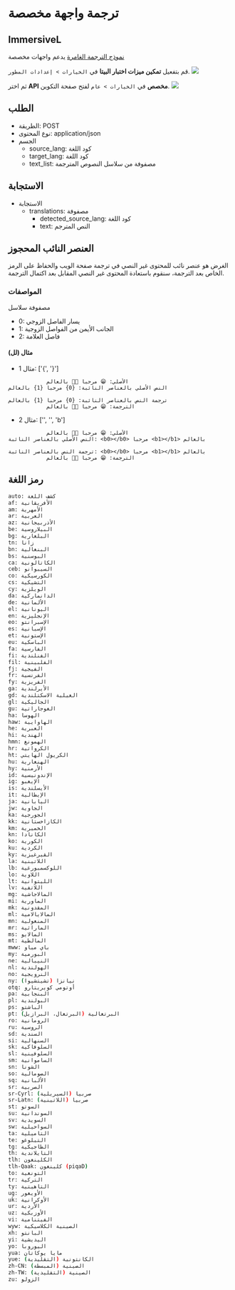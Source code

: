 # ترجمة واجهة مخصصة

## ImmersiveL

[نموذج الترجمة الغامرة](https://github.com/immersive-translate/ImmersiveL) يدعم واجهات مخصصة

قم بتفعيل **تمكين ميزات اختبار البيتا** في `الخيارات > إعدادات المطور`.
![](https://s.immersivetranslate.com/assets/turn_on_beta_en.jpeg)

ثم اختر **API مخصص** في `الخيارات > عام` لفتح صفحة التكوين.
![](https://s.immersivetranslate.com/assets/select_custon_api_en.jpeg)

## الطلب

- الطريقة: POST
- نوع المحتوى: application/json
- الجسم
  - source_lang: كود اللغة
  - target_lang: كود اللغة
  - text_list: مصفوفة من سلاسل النصوص المترجمة

## الاستجابة

- الاستجابة
  - translations: مصفوفة
    - detected_source_lang: كود اللغة
    - text: النص المترجم

## العنصر النائب المحجوز

الغرض هو عنصر نائب للمحتوى غير النصي في ترجمة صفحة الويب والحفاظ على الرمز الخاص بعد الترجمة، سنقوم باستعادة المحتوى غير النصي المقابل بعد اكتمال الترجمة.

### المواصفات

مصفوفة سلاسل

- 0: يسار الفاصل الزوجي
- 1: الجانب الأيمن من الفواصل الزوجية
- 2: فاصل العلامة

#### (لل) مثال

- مثال 1: ['{', '}']

```
            الأصلي: 😁 مرحبا 👏🏻 بالعالم
النص الأصلي بالعناصر النائبة: {0} مرحبا {1} بالعالم

ترجمة النص بالعناصر النائبة: {0} مرحبا {1} بالعالم
            الترجمة: 😁 مرحبا 👏🏻 بالعالم
```

- مثال 2: ['', '', 'b']

```
            الأصلي: 😁 مرحبا 👏🏻 بالعالم
النص الأصلي بالعناصر النائبة: <b0></b0> مرحبا <b1></b1> بالعالم

ترجمة النص بالعناصر النائبة: <b0></b0> مرحبا <b1></b1> بالعالم
            الترجمة: 😁 مرحبا 👏🏻 بالعالم
```

## رمز اللغة

```bash
auto: كشف اللغة
af: الأفريقانية
am: الأمهرية
ar: العربية
az: الأذربيجانية
be: البيلاروسية
bg: البلغارية
tn: زانا
bn: البنغالية
bs: البوسنية
ca: الكاتالونية
ceb: السيبوانو
co: الكورسيكية
cs: التشيكية
cy: الويلزية
da: الدانماركية
de: الألمانية
el: اليونانية
en: الإنجليزية
eo: الإسبرانتو
es: الإسبانية
et: الإستونية
eu: الباسكية
fa: الفارسية
fi: الفنلندية
fil: الفلبينية
fj: الفيجية
fr: الفرنسية
fy: الفريزية
ga: الأيرلندية
gd: الغيلية الاسكتلندية
gl: الجاليكية
gu: الغوجاراتية
ha: الهوسا
haw: الهاوايية
he: العبرية
hi: الهندية
hmn: الهمونغ
hr: الكرواتية
ht: الكريول الهايتي
hu: الهنغارية
hy: الأرمنية
id: الإندونيسية
ig: الإيغبو
is: الأيسلندية
it: الإيطالية
ja: اليابانية
jw: الجاوية
ka: الجورجية
kk: الكازاخستانية
km: الخميرية
kn: الكانادا
ko: الكورية
ku: الكردية
ky: القيرغيزية
la: اللاتينية
lb: اللوكسمبورغية
lo: اللاوية
lt: الليتوانية
lv: اللاتفية
mg: المالاجاشية
mi: الماورية
mk: المقدونية
ml: المالايالامية
mn: المنغولية
mr: الماراثية
ms: المالايو
mt: المالطية
mww: باي مياو
my: البورمية
ne: النيبالية
nl: الهولندية
no: النرويجية
ny: نيانزا (تشيتشيوا)
otq: أوتومي كويريتارو
pa: البنجابية
pl: البولندية
ps: الباشتو
pt: البرتغالية (البرتغال، البرازيل)
ro: الرومانية
ru: الروسية
sd: السندية
si: السنهالية
sk: السلوفاكية
sl: السلوفينية
sm: الساموانية
sn: الشونا
so: الصومالية
sq: الألبانية
sr: الصربية
sr-Cyrl: صربيا (السيريلية)
sr-Latn: صربيا (اللاتينية)
st: السوتو
su: السوندانية
sv: السويدية
sw: السواحيلية
ta: التاميلية
te: التيلوغو
tg: الطاجيكية
th: التايلاندية
tlh: الكلينغون
tlh-Qaak: كلينغون (piqaD)
to: التونغية
tr: التركية
ty: التاهيتية
ug: الأويغور
uk: الأوكرانية
ur: الأردية
uz: الأوزبكية
vi: الفيتنامية
wyw: الصينية الكلاسيكية
xh: البانتو
yi: اليديشية
yo: اليوروبا
yua: مايا يوكاتان
yue: الكانتونية (التقليدية)
zh-CN: الصينية (المبسطة)
zh-TW: الصينية (التقليدية)
zu: الزولو
```